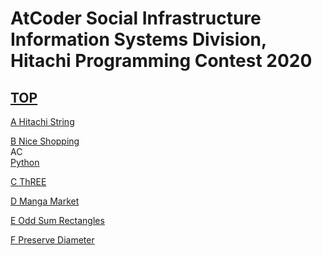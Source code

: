# AtCoder Social Infrastructure Information Systems Division, Hitachi Programming Contest 2020  

## [TOP](https://atcoder.jp/contests/hitachi2020)  

[A Hitachi String](https://atcoder.jp/contests/hitachi2020/tasks/hitachi2020_a)   

[](https://atcoder.jp/contests/hitachi2020/submissions/)  

[B Nice Shopping](https://atcoder.jp/contests/hitachi2020/tasks/hitachi2020_b)   
AC  
[Python](https://atcoder.jp/contests/hitachi2020/submissions/15558083)  

[C ThREE](https://atcoder.jp/contests/hitachi2020/tasks/hitachi2020_c)   

[](https://atcoder.jp/contests/hitachi2020/submissions/)  

[D Manga Market](https://atcoder.jp/contests/hitachi2020/tasks/hitachi2020_d)   

[](https://atcoder.jp/contests/hitachi2020/submissions/)  

[E Odd Sum Rectangles](https://atcoder.jp/contests/hitachi2020/tasks/hitachi2020_e)   

[](https://atcoder.jp/contests/hitachi2020/submissions/)  

[F Preserve Diameter](https://atcoder.jp/contests/hitachi2020/tasks/hitachi2020_f)   

[](https://atcoder.jp/contests/hitachi2020/submissions/)  

